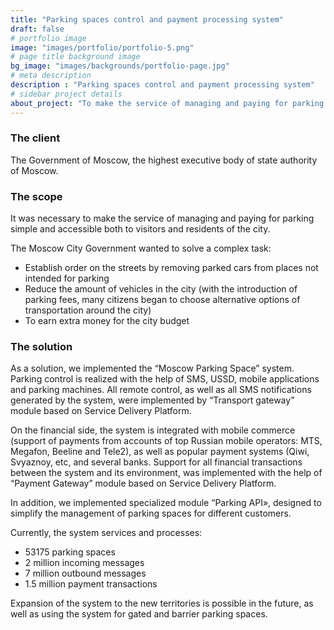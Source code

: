 ```yaml
---
title: "Parking spaces control and payment processing system"
draft: false
# portfolio image
image: "images/portfolio/portfolio-5.png"
# page title background image
bg_image: "images/backgrounds/portfolio-page.jpg"
# meta description
description : "Parking spaces control and payment processing system"
# sidebar project details
about_project: "To make the service of managing and paying for parking simple and accessible both to visitors and residents of the city."
---
```


### The client

The Government of Moscow, the highest executive body of state authority of Moscow.

### The scope

It was necessary to make the service of managing and paying for parking simple and accessible both to visitors and residents of the city.

The Moscow City Government wanted to solve a complex task:

* Establish order on the streets by removing parked cars from places not intended for parking
* Reduce the amount of vehicles in the city (with the introduction of parking fees, many citizens began to choose alternative options of transportation around the city)
* To earn extra money for the city budget

### The solution

As a solution, we implemented the “Moscow Parking Space” system. Parking control is realized with the help of SMS, USSD, mobile applications and parking machines. All remote control, as well as all SMS notifications generated by the system, were implemented by “Transport gateway” module based on Service Delivery Platform.

On the financial side, the system is integrated with mobile commerce (support of payments from accounts of top Russian mobile operators: MTS, Megafon, Beeline and Tele2), as well as popular payment systems (Qiwi, Svyaznoy, etc, and several banks. Support for all financial transactions between the system and its environment, was implemented with the help of “Payment Gateway” module based on Service Delivery Platform.

In addition, we implemented specialized module “Parking API», designed to simplify the management of parking spaces for different customers.

Currently, the system services and processes:

* 53175 parking spaces
* 2 million incoming messages
* 7 million outbound messages
* 1.5 million payment transactions

Expansion of the system to the new territories is possible in the future, as well as using the system for gated and barrier parking spaces.